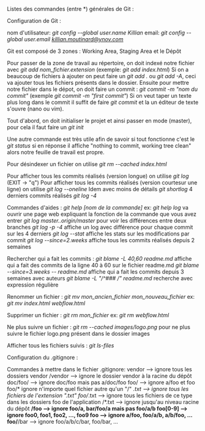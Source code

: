 Listes des commandes (entre *) générales de Git : 

Configuration de Git :

nom d'utilisateur: *git config --global user.name Killian*
email: *git config --global user.email killian.moutinard@ynov.com*

Git est composé de 3 zones : Working Area, Staging Area et le Dépôt

Pour passer de la zone de travail au répertoire, on doit indexé notre fichier avec *git add nom_fichier.extension* (exemple: *git add index.html*)
Si on a beaucoup de fichiers à ajouter on peut faire un *git add .* ou *git add -A*, ceci va ajouter tous les fichiers présents dans le dossier.
Ensuite pour mettre notre fichier dans le dépot, on doit faire un commit : *git commit -m "nom du commit"* (exemple *git commit -m "first commit"*)
Si on veut taper un texte plus long dans le commit il suffit de faire *git commit* et la un éditeur de texte s'ouvre (nano ou vim).

Tout d'abord, on doit initialiser le projet et ainsi passer en mode (master), pour cela il faut faire un *git init*

Une autre commande est très utile afin de savoir si tout fonctionne c'est le *git status* si en réponse il affiche "nothing to commit, working tree clean" alors notre feuille de travail est propre.

Pour désindexer un fichier on utilise *git rm --cached index.html*

Pour afficher tous les commits réalisés (version longue) on utilise *git log* (EXIT -> "q")
Pour afficher tous les commits réalisés (version courtesur une ligne) on utilise *git log --oneline*
Idem avec moins de détails *git shortlog*
4 derniers commits réalisés *git log -4*

Commandes d'aides : 
*git help [nom de la commande]* ex: *git help log* va ouvrir une page web expliquant la fonction de la commande que vous avez entrer
*git log master..origin/master* pour voir les différences entre deux branches
*git log -p -4* affiche un log avec différence pour chaque commit sur les 4 derniers
*git log --stat* affiche les stats sur les modifications par commit
*git log --since=2.weeks* affiche tous les commits réalisés depuis 2 semaines

Rechercher qui a fait les commits :
*git blame -L 40,60 readme.md* affiche qui a fait des commits de la ligne 40 à 60 sur le fichier readme.md
*git blame --since=3.weeks -- readme.md* affiche qui a fait les commits depuis 3 semaines avec auteurs
*git blame -L "/^### /" readme.md* recherche avec expression régulière

Renommer un fichier :
*git mv mon_ancien_fichier mon_nouveau_fichier* ex: *git mv index.html webflow.html*

Supprimer un fichier :
*git rm mon_fichier* ex: *git rm webflow.html*

Ne plus suivre un fichier :
*git rm --cached images/logo.png* pour ne plus suivre le fichier logo.png présent dans le dossier images

Afficher tous les fichiers suivis : 
*git ls-files*

Configuration du .gitignore :

Commandes à mettre dans le fichier .gitignore:
vendor --> ignore tous les dossiers vendor
/vendor --> ignore le dossier vendor à la racine du dépôt
doc/foo/ --> ignore doc/foo mais pas a/doc/foo
foo/ --> ignore a/foo et foo
foo/* ignore n'importe quel fichier autre qu'un "/"
*.txt --> ignore tous les fichiers de l'extension ".txt"
foo/*.txt --> ignore tous les fichiers de ce type dans les dossiers foo de l'application
/*.txt --> ignore jusqu'au niveau racine du dépôt
**/foo --> ignore foo/a, bar/foo/a mais pas foo/a/b
foo[0-9] --> ignore foo0, foo1, foo2, ..., foo9
foo --> ignore a/foo, foo/a/b, a/b/foo, ...
foo/**/bar --> ignore foo/a/b/c/bar, foo/bar, ...

